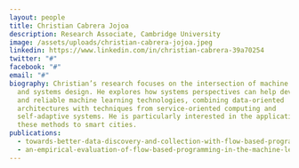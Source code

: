 ```yaml
---
layout: people
title: Christian Cabrera Jojoa
description: Research Associate, Cambridge University
image: /assets/uploads/christian-cabrera-jojoa.jpeg
linkedin: https://www.linkedin.com/in/christian-cabrera-39a70254
twitter: "#"
facebook: "#"
email: "#"
biography: Christian’s research focuses on the intersection of machine learning
  and systems design. He explores how systems perspectives can help develop safe
  and reliable machine learning technologies, combining data-oriented
  architectures with techniques from service-oriented computing and
  self-adaptive systems. He is particularly interested in the application of
  these methods to smart cities.
publications:
  - towards-better-data-discovery-and-collection-with-flow-based-programming
  - an-empirical-evaluation-of-flow-based-programming-in-the-machine-learning-deployment-context
---
```

